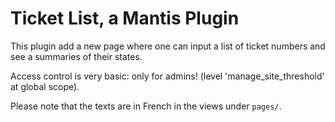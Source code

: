 Ticket List, a Mantis Plugin
===========

This plugin add a new page
where one can input a list of ticket numbers
and see a summaries of their states.

Access control is very basic: only for admins! (level 'manage_site_threshold' at global scope).

Please note that the texts are in French in the views under `pages/`.
